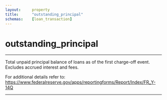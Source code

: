 ```yaml
---
layout:     property
title:      "outstanding_principal"
schemas:    [loan_transaction]
---
```


# outstanding_principal

---

Total unpaid principal balance of loans as of the first charge-off event. Excludes accrued interest and fees. 

For additional details refer to: https://www.federalreserve.gov/apps/reportingforms/Report/Index/FR_Y-14Q

--- 